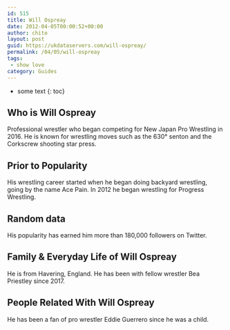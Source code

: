 ```yaml
---
id: 515
title: Will Ospreay
date: 2012-04-05T00:00:52+00:00
author: chito
layout: post
guid: https://ukdataservers.com/will-ospreay/
permalink: /04/05/will-ospreay
tags:
 - show love
category: Guides
---
```


* some text
{: toc}
          
          
## Who is  Will Ospreay
                  
                  
                  
Professional wrestler who began competing for New Japan Pro Wrestling in 2016. He is known for wrestling moves such as the 630° senton and the Corkscrew shooting star press.
                  
                
                
                
## Prior to Popularity 
                  
                  
                  
His wrestling career started when he began doing backyard wrestling, going by the name Ace Pain. In 2012 he began wrestling for Progress Wrestling.
                  
                
                
                
## Random data 
                  
                  
                  
His popularity has earned him more than 180,000 followers on Twitter.
                  
                
                
                
## Family & Everyday Life of Will Ospreay
                  
                  
                  
He is from Havering, England. He has been with fellow wrestler Bea Priestley since 2017.
                  
                
                
                
## People Related With  Will Ospreay
                  
                  
                  
He has been a fan of pro wrestler Eddie Guerrero since he was a child.
                  
                
              
            
          
          
          
    
    
  
